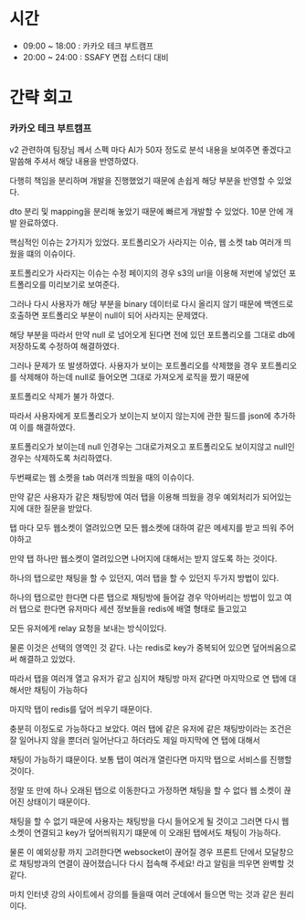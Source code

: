# 시간
- 09:00 ~ 18:00 : 카카오 테크 부트캠프
- 20:00 ~ 24:00 : SSAFY 면접 스터디 대비

# 간략 회고

### 카카오 테크 부트캠프

v2 관련하여 팀장님 께서 스펙 마다 AI가 50자 정도로 분석 내용을 보여주면 좋겠다고 말씀해 주셔서 해당 내용을 반영하였다.

다행히 책임을 분리하며 개발을 진행했었기 때문에 손쉽게 해당 부분을 반영할 수 있었다.

dto 분리 및 mapping을 분리해 놓았기 때문에 빠르게 개발할 수 있었다. 10분 안에 개발 완료하였다.

핵심적인 이슈는 2가지가 있었다. 포트폴리오가 사라지는 이슈, 웹 소켓 tab 여러개 띄웠을 떄의 이슈이다.

포트폴리오가 사라지는 이슈는 수정 페이지의 경우 s3의 url을 이용해 저번에 넣었던 포트폴리오를 미리보기로 보여준다.

그러나 다시 사용자가 해당 부분을 binary 데이터로 다시 올리지 않기 때문에 백엔드로 호출하면 포트폴리오 부분이 null이 되어 사라지는 문제였다.

해당 부분을 따라서 만약 null 로 넘어오게 된다면 전에 있던 포트폴리오를 그대로 db에 저장하도록 수정하여 해결하였다.

그러나 문제가 또 발생하였다. 사용자가 보이는 포트폴리오를 삭제했을 경우 포트폴리오를 삭제해야 하는데 null로 들어오면 그대로 가져오게 로직을 짰기 때문에

포트폴리오 삭제가 불가 하였다.

따라서 사용자에게 포트폴리오가 보이는지 보이지 않는지에 관한 필드를 json에 추가하여 이를 해결하였다.

포트폴리오가 보이는데 null 인경우는 그대로가져오고 포트폴리오도 보이지않고 null인 경우는 삭제하도록 처리하였다.

두번째로는 웹 소켓을 tab 여러개 띄웠을 때의 이슈이다.

만약 같은 사용자가 같은 채팅방에 여러 탭을 이용해 띄웠을 경우 예외처리가 되어있는지에 대한 질문을 받았다.

탭 마다 모두 웹소켓이 열려있으면 모든 웹소켓에 대하여 같은 메세지를 받고 띄워 주어야하고

만약 탭 하나만 웹소켓이 열려있으면 나머지에 대해서는 받지 않도록 하는 것이다.

하나의 탭으로만 채팅을 할 수 있던지, 여러 탭을 할 수 있던지 두가지 방법이 있다.

하나의 탭으로만 한다면 다른 탭으로 채팅방에 들어갈 경우 막아버리는 방법이 있고 여러 탭으로 한다면 유저마다 세션 정보들을 redis에 배열 형태로 들고있고

모든 유저에게 relay 요청을 보내는 방식이있다.

물론 이것은 선택의 영역인 것 같다. 나는 redis로 key가 중복되어 있으면 덮어씌움으로써 해결하고 있었다.

따라서 탭을 여러개 열고 유저가 같고 심지어 채팅방 마저 같다면 마지막으로 연 탭에 대해서만 채팅이 가능하다

마지막 탭이 redis를 덮어 씌우기 때문이다.

충분히 이정도로 가능하다고 보았다. 여러 탭에 같은 유저에 같은 채팅방이라는 조건은 잘 일어나지 않을 뿐더러 일어난다고 하더라도 제일 마지막에 연 탭에 대해서

채팅이 가능하기 떄문이다. 보통 탭이 여러개 열린다면 마지막 탭으로 서비스를 진행할 것이다.

정말 또 만에 하나 오래된 탭으로 이동한다고 가정하면 채팅을 할 수 없다 웹 소켓이 끊어진 상태이기 때문이다.

채팅을 할 수 없기 때문에 사용자는 채팅방을 다시 들어오게 될 것이고 그러면 다시 웹 소켓이 연결되고 key가 덮어씌워지기 떄문에 이 오래된 탭에서도 채팅이 가능하다.

물론 이 예외상황 까지 고려한다면 websocket이 끊어질 경우 프론트 단에서 모달창으로 채팅방과의 연결이 끊어졌습니다 다시 접속해 주세요! 라고 알림을 띄우면 완벽할 것같다.

마치 인터넷 강의 사이트에서 강의를 들을때 여러 군데에서 들으면 막는 것과 같은 원리이다.


